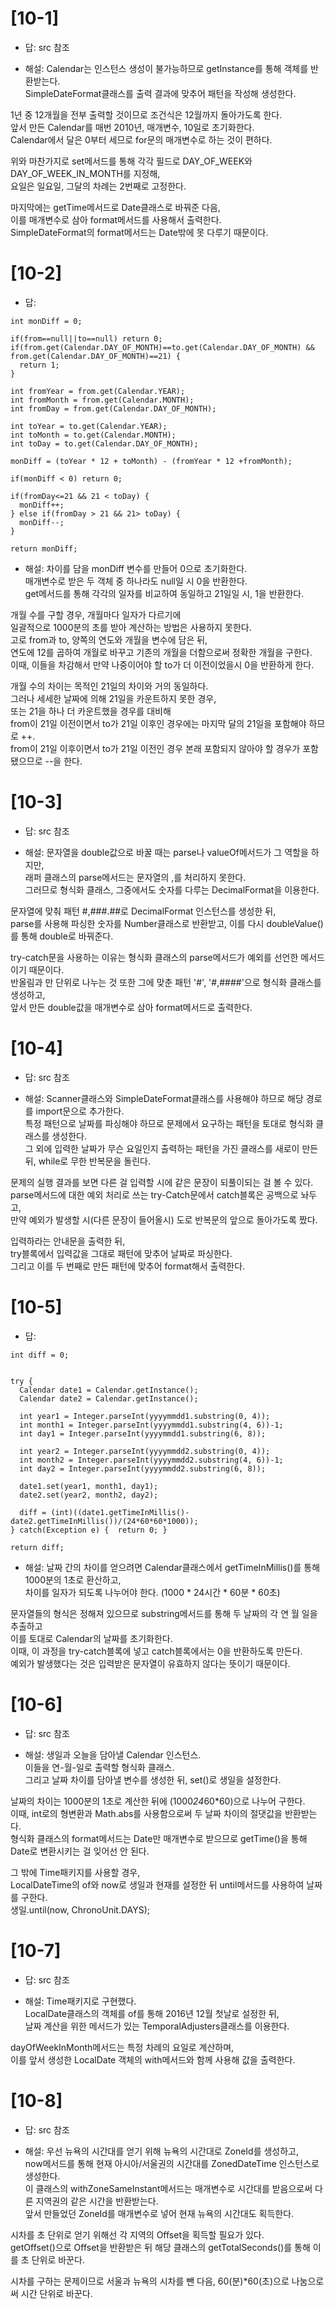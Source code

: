 # [10-1]
- 답: src 참조

- 해설: Calendar는 인스턴스 생성이 불가능하므로 getInstance를 통해 객체를 반환받는다.<br>
SimpleDateFormat클래스를 출력 결과에 맞추어 패턴을 작성해 생성한다.

1년 중 12개월을 전부 출력할 것이므로 조건식은 12월까지 돌아가도록 한다.<br>
앞서 만든 Calendar를 매번 2010년, 매개변수, 10일로 초기화한다.<br>
Calendar에서 달은 0부터 세므로 for문의 매개변수로 하는 것이 편하다.

위와 마찬가지로 set메서드를 통해 각각 필드로 DAY_OF_WEEK와 DAY_OF_WEEK_IN_MONTH를 지정해,<br>
요일은 일요일, 그달의 차례는 2번째로 고정한다.

마지막에는 getTime메서드로 Date클래스로 바꿔준 다음,<br>
이를 매개변수로 삼아 format메서드를 사용해서	출력한다.<br>
SimpleDateFormat의 format메서드는 Date밖에 못 다루기 때문이다.

# [10-2]
- 답:

```
int monDiff = 0;

if(from==null||to==null) return 0;
if(from.get(Calendar.DAY_OF_MONTH)==to.get(Calendar.DAY_OF_MONTH) && from.get(Calendar.DAY_OF_MONTH)==21) {
  return 1;
}

int fromYear = from.get(Calendar.YEAR);
int fromMonth = from.get(Calendar.MONTH);
int fromDay = from.get(Calendar.DAY_OF_MONTH);

int toYear = to.get(Calendar.YEAR);
int toMonth = to.get(Calendar.MONTH);
int toDay = to.get(Calendar.DAY_OF_MONTH);

monDiff = (toYear * 12 + toMonth) - (fromYear * 12 +fromMonth);

if(monDiff < 0) return 0;

if(fromDay<=21 && 21 < toDay) {
  monDiff++;
} else if(fromDay > 21 && 21> toDay) {
  monDiff--;
}

return monDiff;
```

- 해설: 차이를 담을 monDiff 변수를 만들어 0으로 초기화한다.<br>
매개변수로 받은 두 객체 중 하나라도 null일 시 0을 반환한다.<br>
get메서드를 통해 각각의 일자를 비교하여 동일하고 21일일 시, 1을 반환한다.

개월 수를 구할 경우, 개월마다 일자가 다르기에<br>
일괄적으로 1000분의 초를 받아 계산하는 방법은 사용하지 못한다.<br>
고로 from과 to, 양쪽의 연도와 개월을 변수에 담은 뒤,<br>
연도에 12를 곱하여 개월로 바꾸고	기존의 개월을 더함으로써 정확한 개월을 구한다.<br>
이때,	이들을 차감해서 만약 나중이어야 할 to가 더 이전이었을시 0을 반환하게 한다.

개월 수의 차이는 목적인 21일의 차이와 거의 동일하다.<br>
그러나 세세한 날짜에 의해 21일을 카운트하지 못한 경우,<br>
또는 21을 하나 더 카운트했을 경우를 대비해<br>
from이 21일 이전이면서 to가 21일 이후인 경우에는 마지막 달의 21일을 포함해야 하므로 ++.<br>
from이 21일 이후이면서 to가 21일 이전인 경우 본래 포함되지 않아야 할 경우가 포함됐으므로 --을 한다.

# [10-3]
- 답: src 참조

- 해설: 문자열을 double값으로 바꿀 때는 parse나 valueOf메서드가 그 역할을 하지만,<br>
래퍼 클래스의 parse메서드는 문자열의 ,를 처리하지 못한다.<br>
그러므로 형식화 클래스, 그중에서도 숫자를 다루는 DecimalFormat을 이용한다.

문자열에 맞춰 패턴 #,###.##로 DecimalFormat 인스턴스를 생성한 뒤,<br>
parse를 사용해 파싱한 숫자를 Number클래스로 반환받고, 이를 다시 doubleValue()를 통해 double로 바꿔준다.

try-catch문을 사용하는 이유는 형식화 클래스의 parse메서드가 예외를 선언한 메서드이기 때문이다.<br>
반올림과 만 단위로 나누는 것 또한 그에 맞춘 패턴 '#', '#,####'으로 형식화 클래스를 생성하고,<br>
앞서 만든 double값을 매개변수로 삼아 format메서드로 출력한다.

# [10-4]
- 답: src 참조

- 해설: Scanner클래스와 SimpleDateFormat클래스를 사용해야 하므로 해당 경로를 import문으로 추가한다.<br>
특정 패턴으로 날짜를 파싱해야 하므로 문제에서 요구하는 패턴을 토대로 형식화 클래스를 생성한다.<br>
그 외에 입력한 날짜가 무슨 요일인지 출력하는 패턴을 가진 클래스를 새로이 만든 뒤, while로 무한 반복문을 돌린다.

문제의 실행 결과를 보면 다른 걸 입력할 시에 같은 문장이 되풀이되는 걸 볼 수 있다.<br>
parse메서드에 대한 예외 처리로 쓰는 try-Catch문에서 catch블록은 공백으로 놔두고,<br>
만약 예외가 발생할 시(다른 문장이 들어올시) 도로 반복문의 앞으로 돌아가도록 짰다.

입력하라는 안내문을 출력한 뒤,<br>
try블록에서 입력값을 그대로 패턴에 맞추어 날짜로 파싱한다.<br>
그리고 이를 두 번째로 만든 패턴에 맞추어 format해서 출력한다.

# [10-5]
- 답:

```
int diff = 0;


try {
  Calendar date1 = Calendar.getInstance();
  Calendar date2 = Calendar.getInstance();

  int year1 = Integer.parseInt(yyyymmdd1.substring(0, 4));
  int month1 = Integer.parseInt(yyyymmdd1.substring(4, 6))-1;
  int day1 = Integer.parseInt(yyyymmdd1.substring(6, 8));

  int year2 = Integer.parseInt(yyyymmdd2.substring(0, 4));
  int month2 = Integer.parseInt(yyyymmdd2.substring(4, 6))-1;
  int day2 = Integer.parseInt(yyyymmdd2.substring(6, 8));

  date1.set(year1, month1, day1);
  date2.set(year2, month2, day2);

  diff = (int)((date1.getTimeInMillis()-date2.getTimeInMillis())/(24*60*60*1000));
} catch(Exception e) {	return 0; }

return diff;
```

- 해설:	날짜 간의 차이를 얻으려면 Calendar클래스에서 getTimeInMillis()를 통해 1000분의 1초로 환산하고,<br>
차이를 일자가 되도록 나누어야 한다. (1000 * 24시간 * 60분 * 60초)

문자열들의 형식은 정해져 있으므로 substring메서드를 통해 두 날짜의 각 연 월 일을 추출하고<br>
이를 토대로 Calendar의 날짜를 초기화한다.<br>
이때, 이 과정을 try-catch블록에 넣고 catch블록에서는 0을 반환하도록 만든다.<br>
예외가 발생했다는 것은 입력받은 문자열이 유효하지 않다는 뜻이기 때문이다.

# [10-6]
- 답: src 참조

- 해설: 생일과 오늘을 담아낼 Calendar 인스턴스.<br>
이들을 연-월-일로 출력할 형식화 클래스.<br>
그리고 날짜 차이를 담아낼 변수를 생성한 뒤, set()로 생일을 설정한다.

날짜의 차이는 1000분의 1초로 계산한 뒤에 (1000*24*60*60)으로 나누어 구한다.<br>
이때, int로의 형변환과 Math.abs를 사용함으로써 두 날짜 차이의 절댓값을 반환받는다.<br>
형식화 클래스의 format메서드는 Date만 매개변수로 받으므로 getTime()을 통해 Date로 변환시키는 걸 잊어선 안 된다.

그 밖에 Time패키지를 사용할 경우,<br>
LocalDateTime의 of와 now로 생일과 현재를 설정한 뒤 until메서드를 사용하여 날짜를 구한다.<br>
생일.until(now, ChronoUnit.DAYS);

# [10-7]
- 답: src 참조

- 해설: Time패키지로 구현했다.<br>
LocalDate클래스의 객체를 of를 통해 2016년 12월 첫날로 설정한 뒤,<br>
날짜 계산을 위한 메서드가 있는 TemporalAdjusters클래스를 이용한다.

dayOfWeekInMonth메서드는 특정 차례의 요일로 계산하며,<br>
이를 앞서 생성한 LocalDate 객체의 with메서드와 함께 사용해 값을 출력한다.

# [10-8]
- 답: src 참조

- 해설: 우선 뉴욕의 시간대를 얻기 위해 뉴욕의 시간대로 ZoneId를 생성하고,<br>
now메서드를 통해 현재 아시아/서울권의 시간대를 ZonedDateTime 인스턴스로 생성한다.<br>
이 클래스의 withZoneSameInstant메서드는 매개변수로 시간대를 받음으로써 다른 지역권의 같은 시간을 반환받는다.<br>
앞서 만들었던 ZoneId를 매개변수로 넣어 현재 뉴욕의 시간대도 획득한다.

시차를 초 단위로 얻기 위해선 각 지역의 Offset을 획득할 필요가 있다.<br>
getOffset()으로 Offset을 반환받은 뒤 해당 클래스의 getTotalSeconds()를 통해 이를 초 단위로 바꾼다.

시차를 구하는 문제이므로 서울과 뉴욕의 시차를 뺀 다음, 60(분)*60(초)으로 나눔으로써 시간 단위로 바꾼다.
